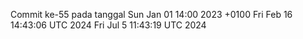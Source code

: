 Commit ke-55 pada tanggal Sun Jan 01 14:00 2023 +0100
Fri Feb 16 14:43:06 UTC 2024
Fri Jul  5 11:43:19 UTC 2024
